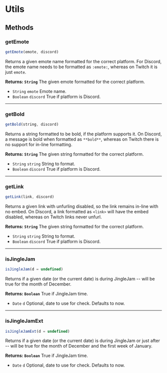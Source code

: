 # Utils

## Methods

### getEmote
```js
getEmote(emote, discord)
```

Returns a given emote name formatted for the correct platform. For Discord, the emote name needs to
be formatted as `:emote:`, whereas on Twitch it is just `emote`.

**Returns: `String`** The given emote formatted for the correct platform.

- `String` `emote` Emote name.
- `Boolean` `discord` True if platform is Discord.
____

### getBold
```js
getBold(string, discord)
```

Returns a string formatted to be bold, if the platform supports it. On Discord, a message is bold
when formatted as `**bold**`, whereas on Twitch there is no support for in-line formatting.

**Returns: `String`** The given string formatted for the correct platform.

- `String` `string` String to format.
- `Boolean` `discord` True if platform is Discord.
____

### getLink
```js
getLink(link, discord)
```

Returns a given link with unfurling disabled, so the link remains in-line with no embed. On Discord,
a link formatted as `<link>` will have the embed disabled, whereas on Twitch links never unfurl.

**Returns: `String`** The given string formatted for the correct platform.

- `String` `string` String to format.
- `Boolean` `discord` True if platform is Discord.
____

### isJingleJam
```js
isJingleJam(d = undefined)
```

Returns if a given date (or the current date) is during JingleJam -- will be true for the month of
December.

**Returns: `Boolean`** True if JingleJam time.

- `Date` `d` Optional, date to use for check. Defaults to now.
____

### isJingleJamExt
```js
isJingleJamExt(d = undefined)
```

Returns if a given date (or the current date) is during JingleJam or just after -- will be true for
the month of December and the first week of January.

**Returns: `Boolean`** True if JingleJam time.

- `Date` `d` Optional, date to use for check. Defaults to now.
